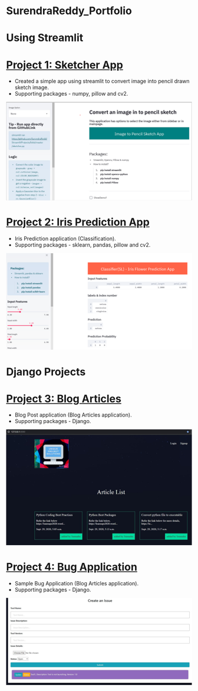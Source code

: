 # SurendraReddy_Portfolio

# Using Streamlit

# [Project 1: Sketcher App](https://github.com/SurendraRedd/StreamlitProjects) 
* Created a simple app using streamlit to convert image into pencil drawn sketch image.
* Supporting packages - numpy, pillow and cv2. 

![](/Images/Screenshot.png)

# [Project 2: Iris Prediction App](https://github.com/SurendraRedd/StreamlitProjects) 
* Iris Prediction application (Classification).
* Supporting packages - sklearn, pandas, pillow and cv2. 

![](/Images/Screenshot1.png)


# Django Projects

# [Project 3: Blog Articles](https://github.com/SurendraRedd/DjangoProject/tree/master/Projects/BlogPost) 
* Blog Post application (Blog Articles application).
* Supporting packages - Django. 

![](/Images/Homepage.png)

# [Project 4: Bug Application](https://github.com/SurendraRedd/DjangoProject/tree/master/Projects/BugTool) 
* Sample Bug Application (Blog Articles application).
* Supporting packages - Django. 

![](/Images/Bughomepage.png)
